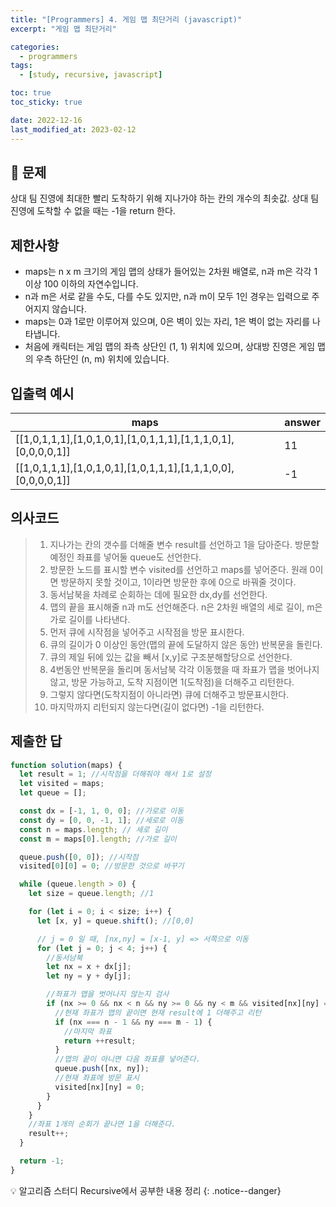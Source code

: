 ```yaml
---
title: "[Programmers] 4. 게임 맵 최단거리 (javascript)"
excerpt: "게임 맵 최단거리"

categories:
  - programmers
tags:
  - [study, recursive, javascript]

toc: true
toc_sticky: true

date: 2022-12-16
last_modified_at: 2023-02-12
---
```


## 🤔 문제

상대 팀 진영에 최대한 빨리 도착하기 위해 지나가야 하는 칸의 개수의 최솟값.
상대 팀 진영에 도착할 수 없을 때는 -1을 return 한다.

## 제한사항

- maps는 n x m 크기의 게임 맵의 상태가 들어있는 2차원 배열로, n과 m은 각각 1 이상 100 이하의 자연수입니다.
- n과 m은 서로 같을 수도, 다를 수도 있지만, n과 m이 모두 1인 경우는 입력으로 주어지지 않습니다.
- maps는 0과 1로만 이루어져 있으며, 0은 벽이 있는 자리, 1은 벽이 없는 자리를 나타냅니다.
- 처음에 캐릭터는 게임 맵의 좌측 상단인 (1, 1) 위치에 있으며, 상대방 진영은 게임 맵의 우측 하단인 (n, m) 위치에 있습니다.

## 입출력 예시

| maps                                                          | answer |
| ------------------------------------------------------------- | ------ |
| [[1,0,1,1,1],[1,0,1,0,1],[1,0,1,1,1],[1,1,1,0,1],[0,0,0,0,1]] | 11     |
| [[1,0,1,1,1],[1,0,1,0,1],[1,0,1,1,1],[1,1,1,0,0],[0,0,0,0,1]] | -1     |

## 의사코드

> 1. 지나가는 칸의 갯수를 더해줄 변수 result를 선언하고 1을 담아준다. 방문할 예정인 좌표를 넣어둘 queue도 선언한다.
> 2. 방문한 노드를 표시할 변수 visited를 선언하고 maps를 넣어준다. 원래 0이면 방문하지 못할 것이고, 1이라면 방문한 후에 0으로 바꿔줄 것이다.
> 3. 동서남북을 차례로 순회하는 데에 필요한 dx,dy를 선언한다.
> 4. 맵의 끝을 표시해줄 n과 m도 선언해준다. n은 2차원 배열의 세로 길이, m은 가로 길이를 나타낸다.
> 5. 먼저 큐에 시작점을 넣어주고 시작점을 방문 표시한다.
> 6. 큐의 길이가 0 이상인 동안(맵의 끝에 도달하지 않은 동안) 반복문을 돌린다.
> 7. 큐의 제일 뒤에 있는 값을 빼서 [x,y]로 구조분해할당으로 선언한다.
> 8. 4번동안 반복문을 돌리며 동서남북 각각 이동했을 때 좌표가 맵을 벗어나지 않고, 방문 가능하고, 도착 지점이면 1(도착점)을 더해주고 리턴한다.
> 9. 그렇지 않다면(도착지점이 아니라면) 큐에 더해주고 방문표시한다.
> 10. 마지막까지 리턴되지 않는다면(길이 없다면) -1을 리턴한다.

## 제출한 답

```javascript
function solution(maps) {
  let result = 1; //시작점을 더해줘야 해서 1로 설정
  let visited = maps;
  let queue = [];

  const dx = [-1, 1, 0, 0]; //가로로 이동
  const dy = [0, 0, -1, 1]; //세로로 이동
  const n = maps.length; // 세로 길이
  const m = maps[0].length; //가로 길이

  queue.push([0, 0]); //시작점
  visited[0][0] = 0; //방문한 것으로 바꾸기

  while (queue.length > 0) {
    let size = queue.length; //1

    for (let i = 0; i < size; i++) {
      let [x, y] = queue.shift(); //[0,0]

      // j = 0 일 때, [nx,ny] = [x-1, y] => 서쪽으로 이동
      for (let j = 0; j < 4; j++) {
        //동서남북
        let nx = x + dx[j];
        let ny = y + dy[j];

        //좌표가 맵을 벗어나지 않는지 검사
        if (nx >= 0 && nx < n && ny >= 0 && ny < m && visited[nx][ny] === 1) {
          //현재 좌표가 맵의 끝이면 현재 result에 1 더해주고 리턴
          if (nx === n - 1 && ny === m - 1) {
            //마지막 좌표
            return ++result;
          }
          //맵의 끝이 아니면 다음 좌표를 넣어준다.
          queue.push([nx, ny]);
          //현재 좌표에 방문 표시
          visited[nx][ny] = 0;
        }
      }
    }
    //좌표 1개의 순회가 끝나면 1을 더해준다.
    result++;
  }

  return -1;
}
```

💡 알고리즘 스터디 Recursive에서 공부한 내용 정리
{: .notice--danger}
